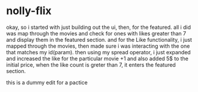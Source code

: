 # nolly-flix

okay, so i started with just building out the ui, then, for the featured. all i did was map through the movies and check for ones with likes greater than 7 and display them in the featured section.
and for the Like functionality, i just mapped through the movies, then made sure i was interacting with the one that matches my id(param). then using my spread operator, i just expanded and increased the like for the particular movie +1 and also added 5$ to the initial price, when the like count is greter than 7, it enters the featured section.



this is a dummy edit for a pactice
